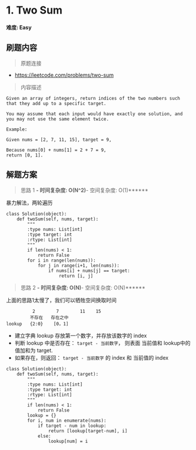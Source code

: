 # 1. Two Sum

**难度: Easy**

## 刷题内容

> 原题连接

- <https://leetcode.com/problems/two-sum>

> 内容描述

```
Given an array of integers, return indices of the two numbers such that they add up to a specific target.

You may assume that each input would have exactly one solution, and you may not use the same element twice.

Example:

Given nums = [2, 7, 11, 15], target = 9,

Because nums[0] + nums[1] = 2 + 7 = 9,
return [0, 1].
```

## 解题方案

> 思路 1 **- 时间复杂度: O(N^2)**- 空间复杂度: O(1)******

暴力解法，两轮遍历

```
class Solution(object):
    def twoSum(self, nums, target):
        """
        :type nums: List[int]
        :type target: int
        :rtype: List[int]
        """
        if len(nums) < 1:
        	return False
        for i in range(len(nums)):
            for j in range(i+1, len(nums)):
                if nums[i] + nums[j] == target:
                    return [i, j]
```

> 思路 2 **- 时间复杂度: O(N)**- 空间复杂度: O(N)******

上面的思路1太慢了，我们可以牺牲空间换取时间

```
          2        7        11    15
         不存在   存在之中
lookup   {2:0}    [0，1]
```

- 建立字典 lookup 存放第一个数字，并存放该数字的 index
- 判断 lookup 中是否存在： `target - 当前数字`， 则表面 当前值和 lookup中的值加和为 target.
- 如果存在，则返回： `target - 当前数字` 的 index 和 当前值的 index

```
class Solution(object):
    def twoSum(self, nums, target):
        """
        :type nums: List[int]
        :type target: int
        :rtype: List[int]
        """
        if len(nums) < 1:
        	return False
        lookup = {}
        for i, num in enumerate(nums):
            if target - num in lookup:
                return [lookup[target-num], i]
            else:
                lookup[num] = i
```